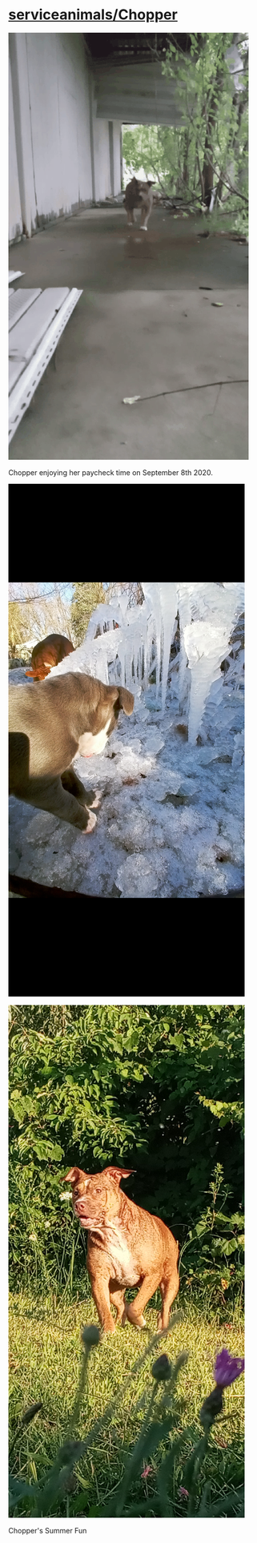 <link rel="prerender" href="https://github.com/serviceanimals/Chopper">

# [serviceanimals/Chopper](https://github.com/serviceanimals/Chopper/)

[![imgs/gifs/20200908.gif](https://github.com/serviceanimals/Chopper/raw/master/imgs/gifs/20200908.gif)](https://github.com/serviceanimals/Chopper/raw/master/imgs/gifs/20200908.gif)

Chopper enjoying her paycheck time on September 8th 2020.

[![Screenshot_20201202-111349.png](https://github.com/serviceanimals/Chopper/raw/master/Screenshot_20201202-111349.png)](https://github.com/serviceanimals/Chopper/raw/master/Screenshot_20201202-111349.png)

[![Screenshot_20200807-204420.png](https://github.com/serviceanimals/Chopper/raw/master/Screenshot_20200807-204420.png)](https://github.com/serviceanimals/Chopper/raw/master/Screenshot_20200807-204420.png)

Chopper's Summer Fun 

<!-- [Issues at this repository](https://github.com/serviceanimals/Chopper/issues)

[Pulls at this repository](https://github.com/serviceanimals/Chopper/pulls)

Chopper README.md EOF -->
